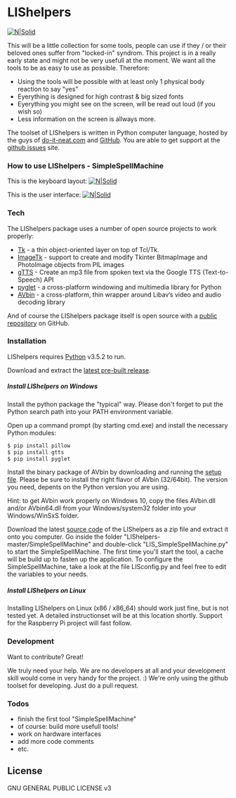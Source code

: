 # LIShelpers

[![N|Solid](https://www.python.org/static/community_logos/python-powered-w-140x56.png)](https://www.python.org)

This will be a little collection for some tools, people can use if they / or their beloved ones suffer from "locked-in" syndrom. This project is in a really early state and might not be very usefull at the moment. We want all the tools to be as easy to use as possible. Therefore:

  - Using the tools will be possible with at least only 1 physical body reaction to say "yes"
  - Eyerything is designed for high contrast & big sized fonts
  - Eyerything you might see on the screen, will be read out loud (if you wish so)
  - Less information on the screen is allways more.

The toolset of LIShelpers is written in Python computer language, hosted by the guys of [do-it-neat.com] and [GitHub][github project]. You are able to get support at the [github issues] site.

### How to use LIShelpers - SimpleSpellMachine

This is the keyboard layout:
[![N|Solid](http://www.do-it-neat.com/wp-content/uploads/2016/12/LIShelpers-SSM_keyboard-layout_v01.png)](https://www.do-it-neat.com/projekte/lishelpers)

This is the user interface:
[![N|Solid](http://www.do-it-neat.com/wp-content/uploads/2016/12/LIShelpers_SSM.jpg)](https://www.do-it-neat.com/projekte/lishelpers)

### Tech

The LIShelpers package uses a number of open source projects to work properly:

* [Tk] - a thin object-oriented layer on top of Tcl/Tk.
* [ImageTk] - support to create and modify Tkinter BitmapImage and PhotoImage objects from PIL images
* [gTTS] - Create an mp3 file from spoken text via the Google TTS (Text-to-Speech) API
* [pyglet] - a cross-platform windowing and multimedia library for Python
* [AVbin] - a cross-platform, thin wrapper around Libav’s video and audio decoding library

And of course the LIShelpers package itself is open source with a [public repository][github project]
 on GitHub.

### Installation

LIShelpers requires [Python](https://python.org/) v3.5.2 to run.

Download and extract the [latest pre-built release](https://www.python.org/downloads/release/python-352/).

##### Install LIShelpers on Windows

Install the python package the "typical" way. Please don't forget to put the Python search path into your PATH environment variable.

Open up a command prompt (by starting cmd.exe) and install the necessary Python modules:

```cmd
$ pip install pillow
$ pip install gtts
$ pip install pyglet
```
Install the binary package of AVbin by downloading and running the [setup file][avbin download]. Please be sure to install the right flavor of AVbin (32/64bit). The version you need, depents on the Python version you are using.

Hint: to get AVbin work properly on Windows 10, copy the files AVbin.dll and/or AVbin64.dll from your Windows/system32 folder into your Windows/WinSxS folder.

Download the latest [source code](https://github.com/swarkn/LIShelpers/archive/master.zip) of the LIShelpers as a zip file and extract it onto you computer. Go inside the folder "LIShelpers-master/SimpleSpellMachine" and double-click "LIS_SimpleSpellMachine.py" to start the SimpleSpellMachine. The first time you'll start the tool, a cache will be build up to fasten up the application. To configure the SimpleSpellMachine, take a look at the file LISconfig.py and feel free to edit the variables to your needs.

##### Install LIShelpers on Linux

Installing LIShelpers on Linux (x86 / x86_64) should work just fine, but is not tested yet. A detailed instructionset will be at this location shortly. Support for the Raspberry Pi project will fast follow.

### Development

Want to contribute? Great!

We truly need your help. We are no developers at all and your development skill would come in very handy for the project. :) We're only using the github toolset for developing. Just do a pull request.

### Todos

 - finish the first tool "SimpleSpellMachine"
 - of course: build more usefull tools!
 - work on hardware interfaces
 - add more code comments
 - etc.

License
----

GNU GENERAL PUBLIC LICENSE v3




[//]: # (These are reference links used in the body of this note and get stripped out when the markdown processor does its job. There is no need to format nicely because it shouldn't be seen. Thanks SO - http://stackoverflow.com/questions/4823468/store-comments-in-markdown-syntax)

[do-it-neat.com]: <http://www.do-it-neat.com/projekte/LIShelpers>
[github project]: <https://github.com/swarkn/LIShelpers>
[github issues]: <https://github.com/swarkn/LIShelpers/issues>
[Tk]: <http://www.tcl.tk/>
[ImageTk]: <https://wiki.python.org/moin/TkInter>
[gTTS]: <https://pypi.python.org/pypi/gTTS>
[pyglet]: <https://bitbucket.org/pyglet/pyglet/wiki/Home>
[AVbin]: <http://avbin.github.io/AVbin/Home/Home.html>
[avbin download]: <https://avbin.github.io/AVbin/Download.html>
